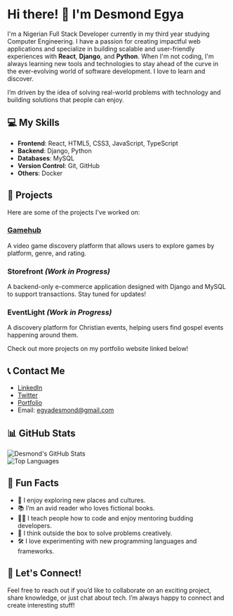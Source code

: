 # Hi there! 👋 I'm Desmond Egya

I'm a Nigerian Full Stack Developer currently in my third year studying Computer Engineering. I have a passion for creating impactful web applications and specialize in building scalable and user-friendly experiences with **React**, **Django**, and **Python**. When I'm not coding, I'm always learning new tools and technologies to stay ahead of the curve in the ever-evolving world of software development. I love to learn and discover.

I’m driven by the idea of solving real-world problems with technology and building solutions that people can enjoy.

## 💻 My Skills

- **Frontend**: React, HTML5, CSS3, JavaScript, TypeScript
- **Backend**: Django, Python
- **Databases**: MySQL
- **Version Control**: Git, GitHub
- **Others**: Docker

## 🚀 Projects

Here are some of the projects I've worked on:

### [**Gamehub**](https://game-hub-blond-mu.vercel.app/)
A video game discovery platform that allows users to explore games by platform, genre, and rating.

### **Storefront** *(Work in Progress)*
A backend-only e-commerce application designed with Django and MySQL to support transactions. Stay tuned for updates!

### **EventLight** *(Work in Progress)*
A discovery platform for Christian events, helping users find gospel events happening around them.

Check out more projects on my portfolio website linked below!

## 📞 Contact Me

- [LinkedIn](https://www.linkedin.com/in/desmond-egya)
- [Twitter](https://twitter.com/DesmondEgya)
- [Portfolio](https://desmondegya.vercel.app/) 
- Email: egyadesmond@gmail.com

## 📊 GitHub Stats

![Desmond's GitHub Stats](https://github-readme-stats.vercel.app/api?username=desegya&show_icons=true&count_private=true&theme=radical)  
![Top Languages](https://github-readme-stats.vercel.app/api/top-langs/?username=desegya&layout=compact&theme=radical)   


## 🤔 Fun Facts

- 🚀 I enjoy exploring new places and cultures.
- 📚 I’m an avid reader who loves fictional books.
- 👨‍🏫 I teach people how to code and enjoy mentoring budding developers.
- 🧠 I think outside the box to solve problems creatively.
- 🛠️ I love experimenting with new programming languages and frameworks.

## 🙌 Let's Connect!

Feel free to reach out if you’d like to collaborate on an exciting project, share knowledge, or just chat about tech. I’m always happy to connect and create interesting stuff!

